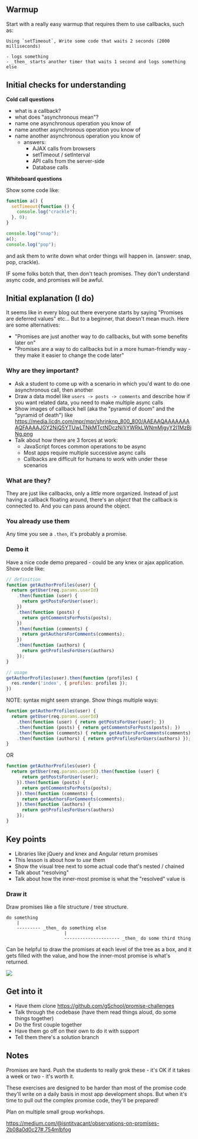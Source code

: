 ## Warmup

Start with a really easy warmup that requires them to use callbacks, such as:

    Using `setTimeout`, Write some code that waits 2 seconds (2000 milliseconds)

    - logs something
    - _then_ starts another timer that waits 1 second and logs something else

## Initial checks for understanding

**Cold call questions**

- what is a callback?
- what does "asynchronous mean"?
- name one asynchronous operation you know of
- name another asynchronous operation you know of
- name another asynchronous operation you know of
  - answers:
    - AJAX calls from browsers
    - setTimeout / setInterval
    - API calls from the server-side
    - Database calls

**Whiteboard questions**

Show some code like:

```js
function a() {
  setTimeout(function () {
    console.log("crackle");
  }, 0);
}

console.log("snap");
a();
console.log("pop");
```

and ask them to write down what order things will happen in.  (answer: snap, pop, crackle).

IF some folks botch that, then don't teach promises.  They don't understand async code, and promises will be awful.

## Initial explanation (I do)

It seems like in every blog out there everyone starts by saying "Promises are deferred values" etc...  But to a beginner, that doesn't mean much.  Here are some alternatives:

- "Promises are just another way to do callbacks, but with some benefits later on"
- "Promises are a way to do callbacks but in a more human-friendly way - they make it easier to change the code later"

### Why are they important?

- Ask a student to come up with a scenario in which you'd want to do one asynchronous call, then another
- Draw a data model like `users -> posts -> comments` and describe how if you want related data, you need to make multiple async calls
- Show images of callback hell (aka the "pyramid of doom" and the "pyramid of death") like https://media.licdn.com/mpr/mpr/shrinknp_800_800/AAEAAQAAAAAAAAQFAAAAJGY2NjQ5YTUwLTNkMTctNDczNi1iYWRkLWNmMjgyY2I1MzBjNg.png
- Talk about how there are 3 forces at work:
  - JavaScript forces common operations to be async
  - Most apps require multiple successive async calls
  - Callbacks are difficult for humans to work with under these scenarios

### What are they?

They are just like callbacks, only a _little_ more organized.  Instead of just having a callback floating around, there's an _object_ that the callback is connected to.  And you can pass around the object.

### You already use them

Any time you see a `.then`, it's probably a promise.

### Demo it

Have a nice code demo prepared - could be any knex or ajax application.  Show code like:

```js
// definition
function getAuthorProfiles(user) {
  return getUser(req.params.userId)
    .then(function (user) {
      return getPostsForUser(user);
    })
    .then(function (posts) {
      return getCommentsForPosts(posts);
    })
    .then(function (comments) {
      return getAuthorsForComments(comments);
    })
    .then(function (authors) {
      return getProfilesForUsers(authors)
    });
}

// usage
getAuthorProfiles(user).then(function (profiles) {
  res.render('index', { profiles: profiles });
})
```

NOTE: syntax might seem strange.  Show things multiple ways:

```js
function getAuthorProfiles(user) {
  return getUser(req.params.userId)
    .then(function (user) { return getPostsForUser(user); })
    .then(function (posts) { return getCommentsForPosts(posts); })
    .then(function (comments) { return getAuthorsForComments(comments); })
    .then(function (authors) { return getProfilesForUsers(authors) });
}
```

OR

```js
function getAuthorProfiles(user) {
  return getUser(req.params.userId).then(function (user) {
      return getPostsForUser(user);
    }).then(function (posts) {
      return getCommentsForPosts(posts);
    }).then(function (comments) {
      return getAuthorsForComments(comments);
    }).then(function (authors) {
      return getProfilesForUsers(authors)
    });
}
```

## Key points

- Libraries like jQuery and knex and Angular return promises
- This lesson is about how to _use_ them
- Show the visual tree next to some actual code that's nested / chained
- Talk about "resolving"
- Talk about how the inner-most promise is what the "resolved" value is

### Draw it

Draw promises like a file structure / tree structure.

```
do something
    |
    --------- _then_ do something else
                      |
                      --------------------- _then_ do some third thing
```

Can be helpful to draw the promises at each level of the tree as a box, and it gets filled with the value, and how the inner-most promise is what's returned.

![](https://students-gschool-production.s3.amazonaws.com/uploads/asset/file/80/promise-chain-example.png)

## Get into it

- Have them clone https://github.com/gSchool/promise-challenges
- Talk through the codebase (have them read things aloud, do some things together)
- Do the first couple together
- Have them go off on their own to do it with support
- Tell them there's a solution branch

## Notes

Promises are hard.  Push the students to really grok these - it's OK if it takes a week or two - it's worth it.  

These exercises are designed to be harder than most of the promise code they'll write on a daily basis in most app development shops.  But when it's time to pull out the complex promise code, they'll be prepared!

Plan on multiple small group workshops.

https://medium.com/@isntitvacant/observations-on-promises-2b08a0d0c27#.754mlbfog

